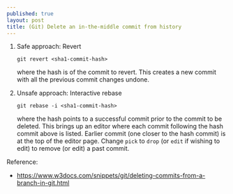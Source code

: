 ```yaml
---
published: true
layout: post
title: (Git) Delete an in-the-middle commit from history
---
```


1.  Safe approach: Revert

    ```
    git revert <sha1-commit-hash>
    ```
    where the hash is of the commit to revert.
    This creates a new commit with all the previous commit changes undone.
   
2.  Unsafe approach: Interactive rebase

    ```
    git rebase -i <sha1-commit-hash>
    ```
    where the hash points to a successful commit
    prior to the commit to be deleted.
    This brings up an editor where each commit following the hash commit above is listed.
    Earlier commit (one closer to the hash commit) is at the top of the editor page.
    Change `pick` to `drop` (or `edit` if wishing to edit) to remove (or edit) a past commit.


Reference:
- <https://www.w3docs.com/snippets/git/deleting-commits-from-a-branch-in-git.html>
